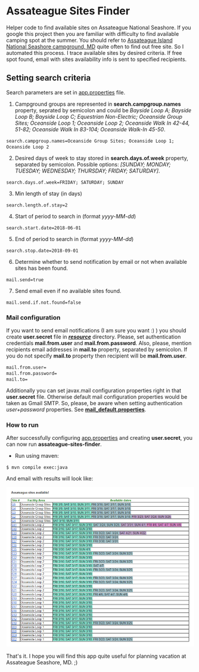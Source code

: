 # Assateague Sites Finder
Helper code to find available sites on Assateague National Seashore. 
If you google this project then you are familiar with difficulty to find available camping spot at the summer. You should refer to [Assateague Island National Seashore campground, MD](https://www.recreation.gov/camping/assateague-island-national-seashore-campground/r/campgroundDetails.do?contractCode=NRSO&parkId=70989) quite often to find out free site. So I automated this process.
I trace available sites by desired criteria. If free spot found, email with sites availability info is sent to specified recipients. 

## Setting search criteria

Search parameters are set in [app.properties](https://github.com/sheva/assateague-sites-finder/blob/master/src/main/resources/app.properties) file.

1. Campground groups are represented in **search.campgroup.names** property, seprated by semicolon and could be *Bayside Loop A; Bayside Loop B; Bayside Loop C; Equestrian Non-Electric; Oceanside Group Sites; Oceanside Loop 1; Oceanside Loop 2; Oceanside Walk In 42-44, 51-82; Oceanside Walk In 83-104; Oceanside Walk-In 45-50*.
```
search.campgroup.names=Oceanside Group Sites; Oceanside Loop 1; Oceanside Loop 2
```
2. Desired days of week to stay stored in **search.days.of.week** property, separated by semicolon. Possible options: *[SUNDAY; MONDAY; TUESDAY; WEDNESDAY; THURSDAY; FRIDAY; SATURDAY]*.
```
search.days.of.week=FRIDAY; SATURDAY; SUNDAY
```
3. Min length of stay (in days)
```
search.length.of.stay=2
```
4. Start of period to search in (format *yyyy-MM-dd*)
```
search.start.date=2018-06-01
```
5. End of period to search in (format *yyyy-MM-dd*)
```
search.stop.date=2018-09-01
```
6. Determine whether to send notification by email or not when available sites has been found.
```
mail.send=true
```
7. Send email even if no available sites found.
```
mail.send.if.not.found=false
```


### Mail configuration

If you want to send email notifications (I am sure you want :) ) you should create **user.secret** file in [_**resource**_](https://github.com/sheva/assateague-sites-finder/blob/master/src/main/resources) directory. Please, set authentication credentials **mail.from.user** and **mail.from.password**. Also, please, mention recipients email addresses in **mail.to** property, separated by semicolon. If you do not specify **mail.to** property then recipient will be **mail.from.user**.
```
mail.from.user=
mail.from.password=
mail.to=
```
Additionally you can set javax.mail configuration properties right in that **user.secret** file. Otherwise default mail configuration properties would be taken as Gmail SMTP. So, please, be aware when setting authentication _user+password_ properties. See [**mail_default.properties**](https://github.com/sheva/assateague-sites-finder/blob/master/src/main/resources/mail_default.properties).

### How to run

After successfully configuring [app.properties](https://github.com/sheva/assateague-sites-finder/blob/master/src/main/resources/app.properties) and creating **user.secret**, you can now run **assateague-sites-finder**. 

* Run using maven:
```
$ mvn compile exec:java
```

And email with results will look like:

![email body](assateague.png "Assateague results")

That's it. I hope you will find this app quite useful for planning vacation at Assateague Seashore, MD. ;)
